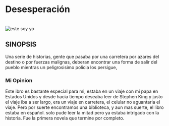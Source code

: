 # Desesperación
\
![este soy yo](https://libreriamorelos.mx/images/assets/portadas/9786073182386.jpg)


## SINOPSIS
Una serie de historias, gente que pasaba por una carretera por azares del destino o por fuerzas malignas, deberan encontrar una forma de salir del pueblo mientras un peligrosisimo policia los persigue,
### Mi Opinion
Este ibro es bastante especial para mi, estaba en un viaje con mi papa en Estados Unidos y desde hacia tiempo deseaba leer de Stephen King y justo el viaje iba a ser largo, era un viaje en carretera, el celular no aguantaria el viaje. Pero por suerte encontramos una biblioteca, y aun mas suerte, el libro estaba en español. solo pude leer la mitad pero ya estaba intrigado con la historia. Fue la primera novela que termine por completo.